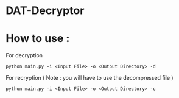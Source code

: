 # DAT-Decryptor

# How to use :
For decryption
```
python main.py -i <Input File> -o <Output Directory> -d
```

For recryption ( Note : you will have to use the decompressed file )
```
python main.py -i <Input File> -o <Output Directory> -c
```
